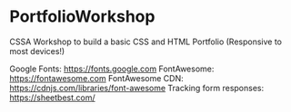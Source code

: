 # PortfolioWorkshop
CSSA Workshop to build a basic CSS and HTML Portfolio
(Responsive to most devices!)

Google Fonts: https://fonts.google.com 
FontAwesome: https://fontawesome.com 
FontAwesome CDN: https://cdnjs.com/libraries/font-awesome
Tracking form responses: https://sheetbest.com/